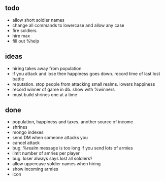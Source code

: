 ## todo

- allow short soldier names
- change all commands to lowercase and allow any case
- fire soldiers
- hire max
- fill out %help


## ideas

- hiring takes away from population
- if you attack and lose then happiness goes down.  record time of last lost battle
- reputation.  stop people from attacking small realms.  lowers happiness
- record winner of game in db.  show with %winners
- must build shrines one at a time


## done

- population, happiness and taxes.  another source of income
- shrines
- mongo indexes
- send DM when someone attacks you
- cancel attack
- bug: %realm message is too long if you send lots of armies
- limit number of amries per player
- bug: loser always says lost all soldiers?
- allow uppercase soldier names when hiring
- show incoming armies
- icon
